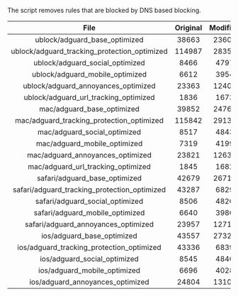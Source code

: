 The script removes rules that are blocked by DNS based blocking.


| File | Original | Modified |
|:----:|:-----:|:-----:|
| ublock/adguard_base_optimized | 38663 | 23603 |
| ublock/adguard_tracking_protection_optimized | 114987 | 28355 |
| ublock/adguard_social_optimized | 8466 | 4797 |
| ublock/adguard_mobile_optimized | 6612 | 3954 |
| ublock/adguard_annoyances_optimized | 23363 | 12401 |
| ublock/adguard_url_tracking_optimized | 1836 | 1673 |
| mac/adguard_base_optimized | 39852 | 24768 |
| mac/adguard_tracking_protection_optimized | 115842 | 29135 |
| mac/adguard_social_optimized | 8517 | 4843 |
| mac/adguard_mobile_optimized | 7319 | 4199 |
| mac/adguard_annoyances_optimized | 23821 | 12634 |
| mac/adguard_url_tracking_optimized | 1845 | 1682 |
| safari/adguard_base_optimized | 42679 | 26711 |
| safari/adguard_tracking_protection_optimized | 43287 | 6829 |
| safari/adguard_social_optimized | 8506 | 4826 |
| safari/adguard_mobile_optimized | 6640 | 3986 |
| safari/adguard_annoyances_optimized | 23957 | 12713 |
| ios/adguard_base_optimized | 43557 | 27324 |
| ios/adguard_tracking_protection_optimized | 43336 | 6839 |
| ios/adguard_social_optimized | 8545 | 4846 |
| ios/adguard_mobile_optimized | 6696 | 4028 |
| ios/adguard_annoyances_optimized | 24804 | 13105 |
